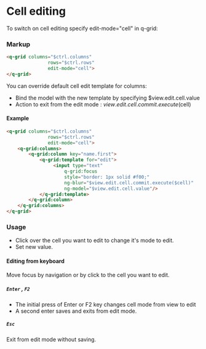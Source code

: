 # Cell editing
To switch on cell editing specify edit-mode="cell" in q-grid:
### Markup
```html
<q-grid columns="$ctrl.columns"
               rows="$ctrl.rows"
               edit-mode="cell">
</q-grid>
```
You can override default cell edit template for columns:
* Bind the model with the new template by specifying $view.edit.cell.value
* Action to exit from the edit mode : $view.edit.cell.commit.execute($cell)

#### Example
```html
<q-grid columns="$ctrl.columns"
               rows="$ctrl.rows"
               edit-mode="cell">
    <q-grid:columns>
        <q-grid:column key="name.first">
            <q-grid:template for="edit">
                 <input type="text"
                     q-grid:focus
                     style="border: 1px solid #f00;"
                     ng-blur="$view.edit.cell.commit.execute($cell)"
                     ng-model="$view.edit.cell.value"/>
            </q-grid:template>
        </q-grid:column>
    </q-grid:columns>
</q-grid>
```
### Usage
* Click over the cell you want to edit to change it's mode to edit.
* Set new value.

#### Editing from keyboard
Move focus by navigation or by click to the cell you want to edit.
##### `Enter` , `F2`
* The initial press of Enter or F2 key changes cell mode from view to edit
* A second enter saves and exits from edit mode.

##### `Esc`
Exit from edit mode without saving.